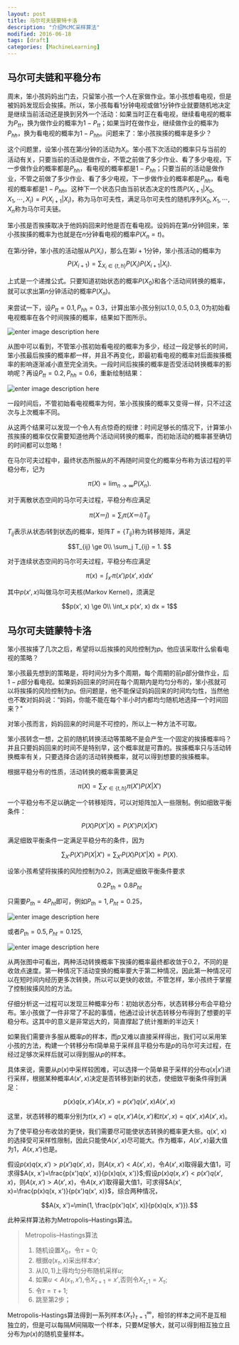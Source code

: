 ```yaml
---
layout: post
title: 马尔可夫链蒙特卡洛
description: "介绍McMC采样算法"
modified: 2016-06-18
tags: [draft]
categories: [MachineLearning]
---
```


## 马尔可夫链和平稳分布
周末，笨小孩妈妈出门去，只留笨小孩一个人在家做作业。笨小孩想看电视，但是被妈妈发现后会挨揍。所以，笨小孩每看1分钟电视或做1分钟作业就要随机地决定是继续当前活动还是换到另外一个活动：如果当时正在看电视，继续看电视的概率为$P_{tt}$，换为做作业的概率为$1-P_{tt}$；如果当时在做作业，继续做作业的概率为$P_{hh}$，换为看电视的概率为$1-P_{hh}$。问题来了：笨小孩挨揍的概率是多少？

这个问题里，设笨小孩在第$i$分钟的活动为$X_i$。笨小孩下次活动的概率只与当前的活动有关，只要当前的活动是做作业，不管之前做了多少作业、看了多少电视，下一步做作业的概率都是$P_{hh}$，看电视的概率都是$1-P_{hh}$；只要当前的活动是做作业，不管之前做了多少作业、看了多少电视，下一步做作业的概率都是$P_{hh}$，看电视的概率都是$1-P_{hh}$。这种下一个状态只由当前状态决定的性质$P(X_{i+1}\vert X_0,X_1,\cdots,X_i)=P(X_{i+1}\vert X_i)$，称为马尔可夫性，满足马尔可夫性的随机序列$X_0, X_1, \cdots, X_n$称为马尔可夫链。

笨小孩是否挨揍取决于他妈妈回来时他是否在看电视。设妈妈在第$n$分钟回来，笨小孩挨揍的概率为也就是在$n$分钟看电视的概率$P(X_n=t)$。

在第$i$分钟，笨小孩的活动服从$P(X_i)$，那么在第$i+1$分钟，笨小孩活动的概率为$$P(X_{i+1})=\sum_{X_i\in\{t, h\}}P(X_i)P(X_{i+1}\vert X_i).$$

上式是一个递推公式。只要知道初始状态的概率$P(X_0)$和各个活动间转换的概率，就可以求出第$n$分钟活动的概率$P(X_n)$。

来尝试一下，设$P_{tt}=0.1, P_{hh}=0.3$，计算出笨小孩分别以$1.0, 0.5, 0.3, 0$为初始看电视概率在各个时间挨揍的概率，结果如下图所示。

![enter image description here](http://pawnty.github.io/images/posts/mcmc/figure1.png)

从图中可以看到，不管笨小孩初始看电视的概率为多少，经过一段足够长的时间，笨小孩最后挨揍的概率都一样，并且不再变化，即最初看电视的概率对后面挨揍概率的影响逐渐减小直至完全消失。一段时间后挨揍的概率是否受活动转换概率的影响呢？再设$P_{tt}=0.2, P_{hh}=0.6$，重新绘制结果：

![enter image description here](http://pawnty.github.io/images/posts/mcmc/figure2.png)

一段时间后，不管初始看电视概率为何，笨小孩挨揍的概率又变得一样，只不过这次与上次概率不同。

从这两个结果可以发现一个令人有点惊奇的规律：时间足够长的情况下，计算笨小孩挨揍的概率仅仅需要知道他两个活动间转换的概率，而初始活动的概率甚至确切的时间都可以忽略！

在马尔可夫过程中，最终状态所服从的不再随时间变化的概率分布称为该过程的平稳分布，记为

$$
\pi(X)=\lim_{n\rightarrow \infty}P(X_n).
$$

对于离散状态空间的马尔可夫过程，平稳分布应满足

$$
\pi(X＝j)=\sum_i \pi(X＝i)T_{ij}
$$

$T_{ij}$表示从状态$i$转到状态$j$的概率，矩阵$T=\{T_{ij}\}$称为转移矩阵，满足

$$T_{ij} \ge 0\\
\sum_j T_{ij} = 1.
$$

对于连续状态空间的马尔可夫过程，平稳分布应满足

$$
\pi(x)=\int_{x'} \pi(x')p(x', x)dx'
$$

其中$p(x', x)$叫做马尔可夫核(Markov Kernel)，须满足

$$p(x', x) \ge 0\\
\int_x p(x', x) dx = 1$$

## 马尔可夫链蒙特卡洛

笨小孩挨揍了几次之后，希望将以后挨揍的风险控制为$p$。他应该采取什么偷看电视的策略？

笨小孩最先想到的策略是，将时间分为多个周期，每个周期的前$p$部分做作业，后$1-p$部分看电视。如果妈妈回来的时间在每个周期内是均匀分布的，笨小孩就可以将挨揍的风险控制为$p$。但问题是，他不能保证妈妈回来的时间均匀性，当然他也不敢对妈妈说：“妈妈，你能不能在每个半小时内都均匀随机地选择一个时间回来？"

对笨小孩而言，妈妈回来的时间是不可控的，所以上一种方法不可取。

笨小孩转念一想，之前的随机转换活动等策略不是会产生一个固定的挨揍概率吗？并且只要妈妈回来的时间不是特别早，这个概率就是可靠的。挨揍概率只与活动转换概率有关，只要选择合适的活动转换概率，就可以得到想要的挨揍概率。

根据平稳分布的性质，活动转换的概率需要满足

$$
\pi(X)=\sum_{X'\in \{t,h\}} \pi(X')P(X\vert X')
$$

一个平稳分布不足以确定一个转移矩阵，可以对矩阵加入一些限制。例如细致平衡条件：

$$
P(X)P(X'\vert X)=P(X')P(X\vert X')
$$

满足细致平衡条件一定满足平稳分布的条件，因为

$$
\sum_{X'}P(X')P(X\vert X')=\sum_{X'}P(X)P(X'\vert X)=P(X).
$$

设笨小孩希望将挨揍的风险控制为$0.2$，则满足细致平衡条件要求

$$
0.2 P_{th} = 0.8 P_{ht}
$$

只需要$P_{th}=4P_{ht}$即可，例如$P_{th}=1, P_{ht}=0.25$，


![enter image description here](http://pawnty.github.io/images/posts/mcmc/figure3.png)

或者$P_{th}=0.5, P_{ht}=0.125$,

![enter image description here](http://pawnty.github.io/images/posts/mcmc/figure4.png)

从两张图中可看出，两种活动转换概率下挨揍的概率最终都收敛于$0.2$，不同的是收敛点速度。第一种情况下活动变换的概率要大于第二种情况，因此第一种情况可以在短时间内经历更多次转换，所以可以更快的收敛。不管怎样，笨小孩终于掌握了控制挨揍风险的方法。

仔细分析这一过程可以发现三种概率分布：初始状态分布，状态转移分布会平稳分布。笨小孩做了一件非常了不起的事情，他通过设计状态转移分布得到了想要的平稳分布。这其中的意义是非常远大的，简直撑起了统计推断的半边天！

如果我们需要许多服从概率$p$的样本，而$p$又难以直接采样得出，我们可以采用笨小孩的方法，构建一个转移分布$t$简单易于采样且平稳分布是$p$的马尔可夫过程，在经过足够次采样后就可以得到服从$p$的样本。

具体来说，需要从$p(x)$中采样较困难，可以选择一个简单易于采样的分布$q(x\vert x')$进行采样，根据某种概率$A(x', x)$决定是否转移到新的状态，使细致平衡条件得到满足：

$$
p(x)q(x, x')A(x, x')=p(x')q(x', x)A(x', x)
$$

这里，状态转移的概率分别为$t(x, x')=q(x, x')A(x, x')$和$t(x', x)=q(x', x)A(x', x)$。

为了使平稳分布收敛的更快，我们需要尽可能使状态转换的概率更大些。q(x', x)的选择受可采样性限制，因此只能使$A(x', x)$尽可能大。作为概率，$A(x', x)$最大值为$1$，$A(x, x')$也是。

假设$p(x)q(x, x')>p(x')q(x', x)$，则$A(x, x') < A(x', x)$，令$A(x',x)$取得最大值$1$，可求得$A(x, x')=\frac{p(x')q(x', x)}{p(x)q(x, x')}$;假设$p(x)q(x, x')<p(x')q(x', x)$，则$A(x, x') > A(x', x)$，令$A(x,x')$取得最大值$1$，可求得$A(x', x)=\frac{p(x)q(x, x')}{p(x')q(x', x)}$，综合两种情况，

$$A(x, x')=\min(1, \frac{p(x')q(x', x)}{p(x)q(x, x')}).$$

此种采样算法称为Metropolis–Hastings算法。

> Metropolis–Hastings算法
> 
> 1. 随机设置$X_0$，令$\tau=0$;
> 2. 根据$q(x_{\tau}, x)$采出样本$x'$;
> 3. 从$[0, 1)$上得均匀分布随机采样$u$;
> 4. 如果$u<A(x_{\tau}, x')$,令$X_{\tau+1}=x'$,否则令$X_{\tau_+1}=X_{\tau}$;
> 5. 令$\tau = \tau + 1$;
> 6. 跳至第2步；

Metropolis-Hastings算法得到一系列样本$\{X_{\tau}\}_{\tau=1}^\infty$，相邻的样本之间不是互相独立的，但是可以每隔$M$间隔取一个样本，只要$M$足够大，就可以得到相互独立且分布为$p(x)$的随机变量样本。




